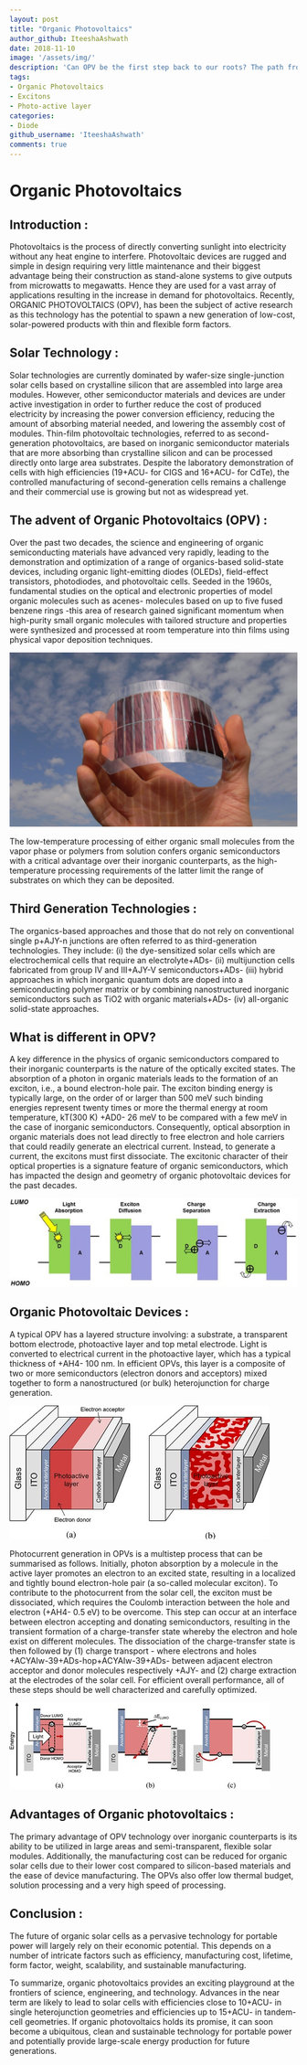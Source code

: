 ```yaml
---
layout: post
title: "Organic Photovoltaics"
author_github: IteeshaAshwath
date: 2018-11-10
image: '/assets/img/'
description: 'Can OPV be the first step back to our roots? The path from Silicon world back to the organics?'
tags:
- Organic Photovoltaics
- Excitons
- Photo-active layer
categories:
- Diode
github_username: 'IteeshaAshwath'
comments: true
---
```

# Organic Photovoltaics

## Introduction :

Photovoltaics is the process of directly converting sunlight into electricity without any heat engine to interfere. Photovoltaic devices are rugged and simple in design requiring very little maintenance and their biggest advantage being their construction as stand-alone systems to give outputs from microwatts to megawatts. Hence they are used for a vast array of applications resulting in the increase in demand for photovoltaics. Recently, ORGANIC PHOTOVOLTAICS (OPV), has been the subject of active research as this technology has the potential to spawn a new generation of low-cost, solar-powered products with thin and flexible form factors.

## Solar Technology :

Solar technologies are currently dominated by wafer-size single-junction solar cells based on crystalline silicon that are assembled into large area modules. However, other semiconductor materials and devices are under active investigation in order to further reduce the cost of produced electricity by increasing the power conversion efficiency, reducing the amount of absorbing material needed, and lowering the assembly cost of modules. Thin-film photovoltaic technologies, referred to as second-generation photovoltaics, are based on inorganic semiconductor materials that are more absorbing than crystalline silicon and can be processed directly onto large area substrates. Despite the laboratory demonstration of cells with high efficiencies (19+ACU- for CIGS and 16+ACU- for CdTe), the controlled manufacturing of second-generation cells remains a challenge and their commercial use is growing but not as widespread yet.

## The advent of Organic Photovoltaics (OPV) :

Over the past two decades, the science and engineering of organic semiconducting materials have advanced very rapidly, leading to the demonstration and optimization of a range of organics-based solid-state devices, including organic light-emitting diodes (OLEDs), field-effect transistors, photodiodes, and photovoltaic cells. Seeded in the 1960s, fundamental studies on the optical and electronic properties of model organic molecules such as acenes- molecules based on up to five fused benzene rings -this area of research gained significant momentum when high-purity small organic molecules with tailored structure and properties were synthesized and processed at room temperature into thin films using physical vapor deposition techniques.

![](/blog/assets/img/opv/1.jpg)

The low-temperature processing of either organic small molecules from the vapor phase or polymers from solution confers organic semiconductors with a critical advantage over their inorganic counterparts, as the high-temperature processing requirements of the latter limit the range of substrates on which they can be deposited.

## Third Generation Technologies :

The organics-based approaches and those that do not rely on conventional single p+AJY-n junctions are often referred to as third-generation technologies. They include: (i) the dye-sensitized solar cells which are electrochemical cells that require an electrolyte+ADs- (ii) multijunction cells fabricated from group IV and III+AJY-V semiconductors+ADs- (iii) hybrid approaches in which inorganic quantum dots are doped into a semiconducting polymer matrix or by combining nanostructured inorganic semiconductors such as TiO2 with organic materials+ADs- (iv) all-organic solid-state approaches.

## What is different in OPV?

A key difference in the physics of organic semiconductors compared to their inorganic counterparts is the nature of the optically excited states. The absorption of a photon in organic materials leads to the formation of an exciton, i.e., a bound electron-hole pair. The exciton binding energy is typically large, on the order of or larger than 500 meV such binding energies represent twenty times or more the thermal energy at room temperature, kT(300 K) +AD0- 26 meV to be compared with a few meV in the case of inorganic semiconductors. Consequently, optical absorption in organic materials does not lead directly to free electron and hole carriers that could readily generate an electrical current. Instead, to generate a current, the excitons must first dissociate. The excitonic character of their optical properties is a signature feature of organic semiconductors, which has impacted the design and geometry of organic photovoltaic devices for the past decades.

![](/blog/assets/img/opv/2.jpg)

## Organic Photovoltaic Devices :

A typical OPV has a layered structure involving: a substrate, a transparent bottom electrode, photoactive layer and top metal electrode. Light is converted to electrical current in the photoactive layer, which has a typical thickness of +AH4- 100 nm. In efficient OPVs, this layer is a composite of two or more semiconductors (electron donors and acceptors) mixed together to form a nanostructured (or bulk) heterojunction for charge generation.

![](/blog/assets/img/opv/3.jpg)

Photocurrent generation in OPVs is a multistep process that can be summarised as follows. Initially, photon absorption by a molecule in the active layer promotes an electron to an excited state, resulting in a localized and tightly bound electron-hole pair (a so-called molecular exciton). To contribute to the photocurrent from the solar cell, the exciton must be dissociated, which requires the Coulomb interaction between the hole and electron (+AH4- 0.5 eV) to be overcome. This step can occur at an interface between electron accepting and donating semiconductors, resulting in the transient formation of a charge-transfer state whereby the electron and hole exist on different molecules. The dissociation of the charge-transfer state is then followed by (1) charge transport - where electrons and holes +ACYAIw-39+ADs-hop+ACYAIw-39+ADs- between adjacent electron acceptor and donor molecules respectively +AJY- and (2) charge extraction at the electrodes of the solar cell. For efficient overall performance, all of these steps should be well characterized and carefully optimized.

![](/blog/assets/img/opv/4.jpg)

## Advantages of Organic photovoltaics :

The primary advantage of OPV technology over inorganic counterparts is its ability to be utilized in large areas and semi-transparent, flexible solar modules. Additionally, the manufacturing cost can be reduced for organic solar cells due to their lower cost compared to silicon-based materials and the ease of device manufacturing. The OPVs also offer low thermal budget, solution processing and a very high speed of processing.

## Conclusion :

The future of organic solar cells as a pervasive technology for portable power will largely rely on their economic potential. This depends on a number of intricate factors such as efficiency, manufacturing cost, lifetime, form factor, weight, scalability, and sustainable manufacturing.

To summarize, organic photovoltaics provides an exciting playground at the frontiers of science, engineering, and technology. Advances in the near term are likely to lead to solar cells with efficiencies close to 10+ACU- in single heterojunction geometries and efficiencies up to 15+ACU- in tandem-cell geometries. If organic photovoltaics holds its promise, it can soon become a ubiquitous, clean and sustainable technology for portable power and potentially provide large-scale energy production for future generations.
